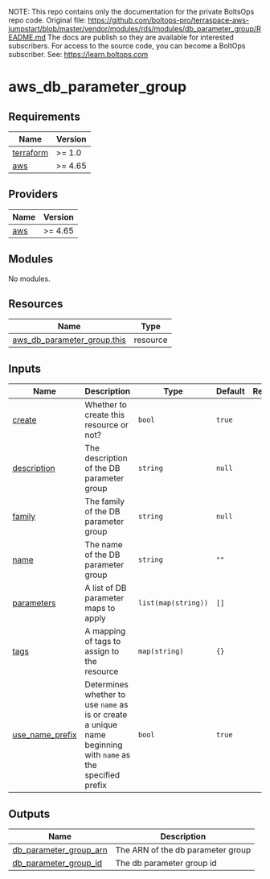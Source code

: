 <!-- note marker start -->
NOTE: This repo contains only the documentation for the private BoltsOps repo code.
Original file: https://github.com/boltops-pro/terraspace-aws-jumpstart/blob/master/vendor/modules/rds/modules/db_parameter_group/README.md
The docs are publish so they are available for interested subscribers.
For access to the source code, you can become a BoltOps subscriber.
See: https://learn.boltops.com

<!-- note marker end -->

# aws_db_parameter_group

<!-- BEGINNING OF PRE-COMMIT-TERRAFORM DOCS HOOK -->
## Requirements

| Name | Version |
|------|---------|
| <a name="requirement_terraform"></a> [terraform](#requirement\_terraform) | >= 1.0 |
| <a name="requirement_aws"></a> [aws](#requirement\_aws) | >= 4.65 |

## Providers

| Name | Version |
|------|---------|
| <a name="provider_aws"></a> [aws](#provider\_aws) | >= 4.65 |

## Modules

No modules.

## Resources

| Name | Type |
|------|------|
| [aws_db_parameter_group.this](https://registry.terraform.io/providers/hashicorp/aws/latest/docs/resources/db_parameter_group) | resource |

## Inputs

| Name | Description | Type | Default | Required |
|------|-------------|------|---------|:--------:|
| <a name="input_create"></a> [create](#input\_create) | Whether to create this resource or not? | `bool` | `true` | no |
| <a name="input_description"></a> [description](#input\_description) | The description of the DB parameter group | `string` | `null` | no |
| <a name="input_family"></a> [family](#input\_family) | The family of the DB parameter group | `string` | `null` | no |
| <a name="input_name"></a> [name](#input\_name) | The name of the DB parameter group | `string` | `""` | no |
| <a name="input_parameters"></a> [parameters](#input\_parameters) | A list of DB parameter maps to apply | `list(map(string))` | `[]` | no |
| <a name="input_tags"></a> [tags](#input\_tags) | A mapping of tags to assign to the resource | `map(string)` | `{}` | no |
| <a name="input_use_name_prefix"></a> [use\_name\_prefix](#input\_use\_name\_prefix) | Determines whether to use `name` as is or create a unique name beginning with `name` as the specified prefix | `bool` | `true` | no |

## Outputs

| Name | Description |
|------|-------------|
| <a name="output_db_parameter_group_arn"></a> [db\_parameter\_group\_arn](#output\_db\_parameter\_group\_arn) | The ARN of the db parameter group |
| <a name="output_db_parameter_group_id"></a> [db\_parameter\_group\_id](#output\_db\_parameter\_group\_id) | The db parameter group id |
<!-- END OF PRE-COMMIT-TERRAFORM DOCS HOOK -->
